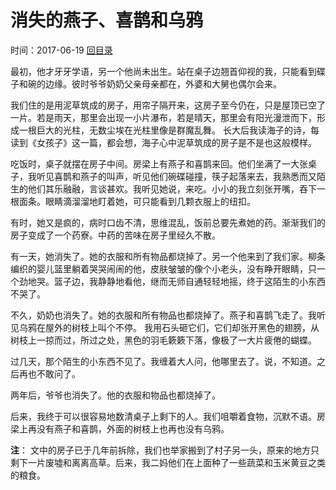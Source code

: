 # 消失的燕子、喜鹊和乌鸦
时间：2017-06-19 [回目录](../README.md "目录")

最初，他才牙牙学语，另一个他尚未出生。站在桌子边翘首仰视的我，只能看到碟子和碗的边缘。彼时爷爷奶奶父亲母亲都在，外婆和大舅也偶尔会来。

我们住的是用泥草筑成的房子，用帘子隔开来，这房子至今仍在，只是屋顶已空了一片。若是雨天，那里会出现一小片瀑布，若是晴天，那里会有阳光漫泄而下，形成一根巨大的光柱，无数尘埃在光柱里像是群魔乱舞。 长大后我读海子的诗，每读到《女孩子》这一篇，都会想，海子心中泥草筑成的房子是不是也这般模样。

吃饭时，桌子就摆在房子中间。房梁上有燕子和喜鹊来回。他们坐满了一大张桌子，我听见喜鹊和燕子的叫声，听见他们碗碟碰撞，筷子起落来去，我熟悉而又陌生的他们其乐融融，言谈甚欢。我听见她说，来吃。小小的我立刻张开嘴，吞下一根面条。眼睛滴溜溜地盯着她，可只能看到几颗衣服上的纽扣。

有时，她又是疯的，病时口齿不清，思维混乱，饭前总要先煮她的药。渐渐我们的房子变成了一个药寮。中药的苦味在房子里经久不散。

有一天，她消失了。她的衣服和所有物品都烧掉了。另一个他来到了我们家。柳条编织的婴儿篮里躺着哭哭闹闹的他，皮肤皱皱的像个小老头，没有睁开眼睛，只一个劲地哭。篮子边，我静静地看他，继而无师自通轻轻地摇，终于这陌生的小东西不哭了。

不久，奶奶也消失了。她的衣服和所有物品也都烧掉了。燕子和喜鹊飞走了。我听见乌鸦在屋外的树枝上叫个不停。 我用石头砸它们，它们却张开黑色的翅膀，从树枝上一掠而过，所过之处，黑色的羽毛簌簌下落，像极了一大片疲倦的蝴蝶。

过几天，那个陌生的小东西不见了。我缠着大人问，他哪里去了。说，不知道。之后再也不敢问了。

两年后，爷爷也消失了。他的衣服和物品也都烧掉了。

后来，我终于可以很容易地数清桌子上剩下的人。我们咀嚼着食物，沉默不语。房梁上再没有燕子和喜鹊，外面的树枝上也再也没有乌鸦。

**注**： 文中的房子已于几年前拆除，我们也举家搬到了村子另一头，原来的地方只剩下一片废墟和离离高草。后来，我二妈他们在上面种了一些蔬菜和玉米黄豆之类的粮食。